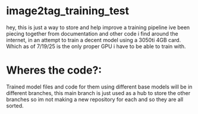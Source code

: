 # image2tag_training_test
hey, this is just a way to store and help improve a training pipeline ive been piecing together from documentation and other code i find around the internet, in an attempt to train a decent model using a 3050ti 4GB card. Which as of 7/19/25 is the only proper GPU i have to be able to train with.

# Wheres the code?:
Trained model files and code for them using different base models will be in different branches, this main branch is just used as a hub to store the other branches so im not making a new repository for each and so they are all sorted.
